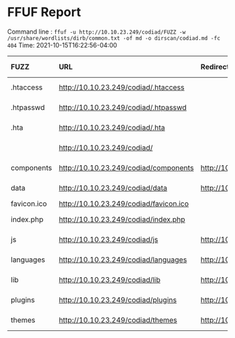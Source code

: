# FFUF Report

  Command line : `ffuf -u http://10.10.23.249/codiad/FUZZ -w /usr/share/wordlists/dirb/common.txt -of md -o dirscan/codiad.md -fc 404`
  Time: 2021-10-15T16:22:56-04:00

  | FUZZ | URL | Redirectlocation | Position | Status Code | Content Length | Content Words | Content Lines | Content Type | ResultFile |
  | :- | :-- | :--------------- | :---- | :------- | :---------- | :------------- | :------------ | :--------- | :----------- |
  | .htaccess | http://10.10.23.249/codiad/.htaccess |  | 12 | 403 | 277 | 20 | 10 | text/html; charset=iso-8859-1 |  |
  | .htpasswd | http://10.10.23.249/codiad/.htpasswd |  | 13 | 403 | 277 | 20 | 10 | text/html; charset=iso-8859-1 |  |
  | .hta | http://10.10.23.249/codiad/.hta |  | 11 | 403 | 277 | 20 | 10 | text/html; charset=iso-8859-1 |  |
  |  | http://10.10.23.249/codiad/ |  | 1 | 200 | 5239 | 1739 | 87 | text/html; charset=UTF-8 |  |
  | components | http://10.10.23.249/codiad/components | http://10.10.23.249/codiad/components/ | 978 | 301 | 324 | 20 | 10 | text/html; charset=iso-8859-1 |  |
  | data | http://10.10.23.249/codiad/data | http://10.10.23.249/codiad/data/ | 1158 | 301 | 318 | 20 | 10 | text/html; charset=iso-8859-1 |  |
  | favicon.ico | http://10.10.23.249/codiad/favicon.ico |  | 1575 | 200 | 1150 | 4 | 1 | image/vnd.microsoft.icon |  |
  | index.php | http://10.10.23.249/codiad/index.php |  | 2021 | 200 | 5239 | 1739 | 87 | text/html; charset=UTF-8 |  |
  | js | http://10.10.23.249/codiad/js | http://10.10.23.249/codiad/js/ | 2179 | 301 | 316 | 20 | 10 | text/html; charset=iso-8859-1 |  |
  | languages | http://10.10.23.249/codiad/languages | http://10.10.23.249/codiad/languages/ | 2237 | 301 | 323 | 20 | 10 | text/html; charset=iso-8859-1 |  |
  | lib | http://10.10.23.249/codiad/lib | http://10.10.23.249/codiad/lib/ | 2274 | 301 | 317 | 20 | 10 | text/html; charset=iso-8859-1 |  |
  | plugins | http://10.10.23.249/codiad/plugins | http://10.10.23.249/codiad/plugins/ | 3003 | 301 | 321 | 20 | 10 | text/html; charset=iso-8859-1 |  |
  | themes | http://10.10.23.249/codiad/themes | http://10.10.23.249/codiad/themes/ | 4037 | 301 | 320 | 20 | 10 | text/html; charset=iso-8859-1 |  |
  